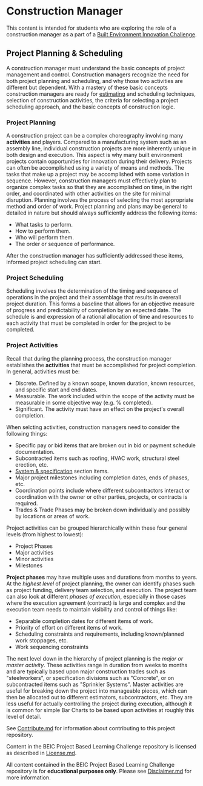 # Construction Manager

This content is intended for students who are exploring the role of a construction manager as a part of a [Built Environment Innovation Challenge](https://github.com/BEICBIM/BEICPBLChallenge/blob/master/README.md).

## Project Planning & Scheduling
A construction manager must understand the basic concepts of project management and control. Construction managers recognize the need for both project planning and scheduling, and why those two activities are different but dependent.  With a mastery of these basic concepts construction managers are ready for [estimating](http://www.wbdg.org/design-disciplines/cost-estimating) and scheduling techniques, selection of construction activities, the criteria for selecting a project scheduling approach, and the basic concepts of construction logic.

### Project Planning
A construction project can be a complex choreography involving many **activities** and players. Compared to a manufacturing system such as an assembly line, individual construction projects are more inherently unique in both design and execution.  This aspect is why many built environment projects contain opportunities for innovation during their delivery.  Projects can often be accomplished using a variety of means and methods.  The tasks that make up a project may be accomplished with some variation in sequence.  However, construction managers must effectively plan to organize complex tasks so that they are accomplished on time, in the right order, and coordinated with other activities on the site for minimal disruption.  Planning involves the process of selecting the most appropriate method and order of work.  Project planning and plans may be general to detailed in nature but should always sufficiently address the following items:

* What tasks to perform.
* How to perform them. 
* Who will perform them.
* The order or sequence of performance.

After the construction manager has sufficiently addressed these items, informed project scheduling can start.

### Project Scheduling
Scheduling involves the determination of the timing and sequence of operations in the project and their assemblage that results in overerall project duration. This forms a baseline that allows for an objective measure of progress and predictability of completion by an expected date. The schedule is and expression of a rational allocation of time and resources to each activity that must be completed in order for the project to be completed. 

### Project Activities
Recall that during the planning process, the construction manager establishes the **activities** that must be accomplished for project completion. In general, activities must be:

* Discrete. Defined by a known scope, known duration, known resources, and specific start and end dates.
* Measurable. The work included within the scope of the activity must be measurable in some objective way (e.g. % completed).
* Significant. The activity must have an effect on the project's overall completion.

When selcting activities, construction managers need to consider the following things:

* Specific pay or bid items that are broken out in bid or payment schedule documentation.
* Subcontracted items such as roofing, HVAC work, structural steel erection, etc.
* [System & specification](http://www.wbdg.org/systems-specifications) section items.
* Major project milestones including completion dates, ends of phases, etc.
* Coordination points include where different subcontractors interact or coordination with the owner or other parties, projects, or contracts is required.
* Trades & Trade Phases may be broken down individually and possibly by locations or areas of work.

Project activities can be grouped hierarchically within these four general levels (from highest to lowest):
* Project Phases
* Major activities
* Minor activities
* Milestones  

**Project phases** may have multiple uses and durations from months to years.  At the *highest level* of project planning, the owner can identify phases such as project funding, delivery team selection, and execution.  The project team can also look at different *phases of execution*, especially in those cases where the execution agreement (contract) is large and complex and the execution team needs to maintain visibility and control of things like:

* Separable completion dates for different items of work.
* Priority of effort on different items of work.
* Scheduling constraints and requirements, including known/planned work stoppages, etc.
* Work sequencing constraints

The next level down in the hierarchy of project planning is the *major or master activity*. These activities range in duration from weeks to months and are typically based upon major construction trades such as "steelworkers", or specification divisions such as "Concrete", or on subcontracted items such as "Sprinkler Systems". Master activities are useful for breaking down the project into manageable pieces, which can then be allocated out to different estimators, subcontractors, etc. They are less useful for actually controlling the project during execution, although it is common for simple Bar Charts to be based upon activities at roughly this level of detail.

See [Contribute.md](https://github.com/BEICBIM/BEICPBLChallenge/blob/master/Contribute.md) for information about contributing to this project repository.

Content in the BEIC Project Based Learning Challenge repository is licensed as described in [License.md](https://github.com/BEICBIM/BEICPBLChallenge/blob/master/License.md).

All content contained in the BEIC Project Based Learning Challenge repository is for **educational purposes only**.  Please see [Disclaimer.md](https://github.com/BEICBIM/BEICPBLChallenge/blob/master/Disclaimer.md) for more information.
